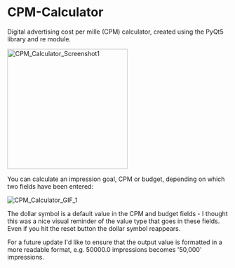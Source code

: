 # CPM-Calculator
Digital advertising cost per mille (CPM) calculator, created using the PyQt5 library and re module.

<img width="274" alt="CPM_Calculator_Screenshot1" src="https://user-images.githubusercontent.com/84557025/146355127-3fa0dea7-5249-4eb0-8655-5e6c92faf0c5.png">

You can calculate an impression goal, CPM or budget, depending on which two fields have been entered:

![CPM_Calculator_GIF_1](https://user-images.githubusercontent.com/84557025/146358191-fe2e406d-1afb-4a2e-ac52-b858547d7ae4.gif)

The dollar symbol is a default value in the CPM and budget fields - I thought this was a nice visual reminder of the value type that goes in these fields. Even if you hit the reset button the dollar symbol reappears.

For a future update I'd like to ensure that the output value is formatted in a more readable format, e.g. 50000.0 impressions becomes '50,000' impressions.
